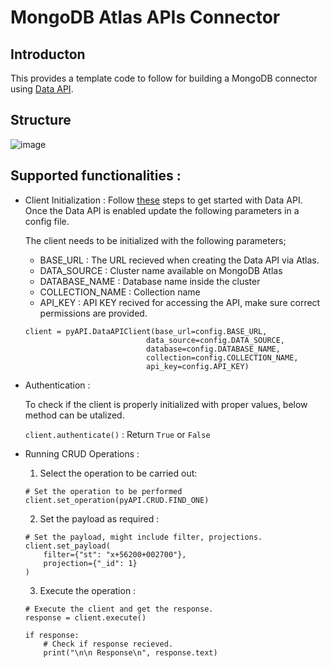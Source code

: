 # MongoDB Atlas APIs Connector

## Introducton
This provides a template code to follow for building a MongoDB connector using [Data API](https://www.mongodb.com/docs/atlas/api/data-api/). 

## Structure
![image](https://user-images.githubusercontent.com/114057324/226341757-a2d85a89-e073-405c-b63b-069e5f059013.png)



## Supported functionalities : 
- Client Initialization :
  Follow [these](https://www.mongodb.com/docs/atlas/api/data-api/#get-started) steps to get started with Data API.
  Once the Data API is enabled update the following parameters in a config file.
  
  
  
  The client needs to be initialized with the following parameters; 
    *   BASE_URL        : The URL recieved when creating the Data API via Atlas.
    *   DATA_SOURCE     : Cluster name available on MongoDB Atlas
    *   DATABASE_NAME   : Database name inside the cluster
    *   COLLECTION_NAME : Collection name 
    *   API_KEY         : API KEY recived for accessing the API, make sure correct permissions are provided.
  ```
  client = pyAPI.DataAPIClient(base_url=config.BASE_URL,
                             data_source=config.DATA_SOURCE,
                             database=config.DATABASE_NAME,
                             collection=config.COLLECTION_NAME,
                             api_key=config.API_KEY)
  ```


- Authentication : 

  To check if the client is properly initialized with proper values, below method can be utalized. 
  
  ```client.authenticate()``` : Return `True` or `False`
  
  
- Running CRUD Operations : 
  1.  Select the operation to be carried out:
  ```
  # Set the operation to be performed
  client.set_operation(pyAPI.CRUD.FIND_ONE)
  ```
  
  2.  Set the payload as required : 
  ```
  # Set the payload, might include filter, projections.
  client.set_payload(
      filter={"st": "x+56200+002700"}, 
      projection={"_id": 1}
  )
  ```

  3.  Execute the operation :
  ```
  # Execute the client and get the response.
  response = client.execute()

  if response:
      # Check if response recieved.
      print("\n\n Response\n", response.text)
  
  ```
